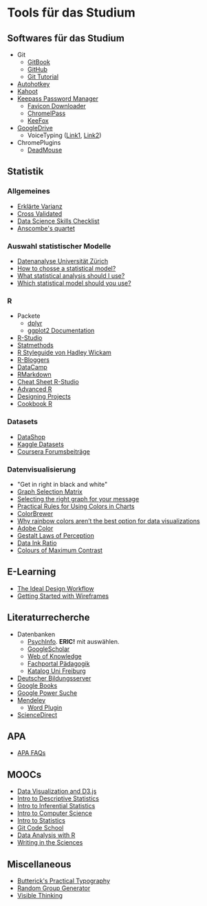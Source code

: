 # Tools für das Studium 

## Softwares für das Studium

* Git
	* [GitBook](https://www.gitbook.com/)
	* [GitHub](https://github.com/)
	* [Git Tutorial](https://rogerdudler.github.io/git-guide/index.de.html)
* [Autohotkey](https://autohotkey.com/)
* [Kahoot](https://kahoot.it/)
* [Keepass Password Manager](http://keepass.info/)
	* [Favicon Downloader](https://sourceforge.net/projects/keepass-favicon/)
	* [ChromeIPass](http://keepass.info/plugins.html#chromeipass)
	* [KeeFox](http://keefox.org/)
* [GoogleDrive](https://drive.google.com/drive/)
	* VoiceTyping ([Link1](http://www.pcworld.com/article/3038200/data-center-cloud/how-to-use-voice-dictation-in-google-docs.html), [Link2](http://www.makeuseof.com/tag/voice-typing-new-best-feature-google-docs/))
* ChromePlugins
	* [DeadMouse](https://chrome.google.com/webstore/detail/deadmouse/kioijmpindokaaahaeigkkkbogccljhm)


## Statistik

### Allgemeines

* [Erklärte Varianz](https://assessingpsyche.wordpress.com/2014/07/10/two-visualizations-for-explaining-variance-explained/)
* [Cross Validated](http://stats.stackexchange.com/)
* [Data Science Skills Checklist](http://1onjea25cyhx3uvxgs4vu325.wpengine.netdna-cdn.com/wp-content/uploads/2014/12/UdacityUltimateSkillChecklistForYourFirstDataAnalystJob.pdf)
* [Anscombe's quartet](https://en.wikipedia.org/wiki/Anscombe%27s_quartet)

### Auswahl statistischer Modelle

* [Datenanalyse Universität Zürich](http://www.methodenberatung.uzh.ch/datenanalyse.html)
* [How to chosse a statistical model?](http://api.ning.com/files/-HoKvkav3syGev9UUuehVmw8fStUH67zG-JEkMgb8ETfOrXSmIY-zvoRagfARSr5jTs7N4XEYjDazFCR6VDlJtum21HubaOB/StatisticalmodelinfographicVer31Aureus.jpg)
* [What statistical analysis should I use?](http://www.ats.ucla.edu/stat/stata/whatstat/whatstat.htm)
* [Which statistical model should you use?](https://help.xlstat.com/customer/en/portal/articles/2062461)

### R

* Packete
	* [dplyr](https://cran.rstudio.com/web/packages/dplyr/vignettes/introduction.html)
	* [ggplot2 Documentation](http://docs.ggplot2.org/current/)
* [R-Studio](https://www.rstudio.com/)
* [Statmethods](http://www.statmethods.net/)
* [R Styleguide von Hadley Wickam](http://adv-r.had.co.nz/Style.html)
* [R-Bloggers](http://www.r-bloggers.com/)
* [DataCamp](https://www.datacamp.com/)
* [RMarkdown](http://rmarkdown.rstudio.com/)
* [Cheat Sheet R-Studio](https://www.rstudio.com/resources/cheatsheets/)
* [Advanced R](http://adv-r.had.co.nz/)
* [Designing Projects](http://nicercode.github.io/blog/2013-04-05-projects/)
* [Cookbook R](http://www.cookbook-r.com/)


### Datasets

* [DataShop](https://pslcdatashop.web.cmu.edu/index.jsp?datasets=public)
* [Kaggle Datasets](https://www.kaggle.com/datasets)
* [Coursera Forumsbeiträge](https://github.com/elleros/courseraforums)

### Datenvisualisierung

* "Get in right in black and white"
* [Graph Selection Matrix](http://www.perceptualedge.com/articles/misc/Graph_Selection_Matrix.pdf)
* [Selecting the right graph for your message](http://www.perceptualedge.com/articles/ie/the_right_graph.pdf)
* [Practical Rules for Using Colors in Charts](http://www.perceptualedge.com/articles/visual_business_intelligence/rules_for_using_color.pdf)
* [ColorBrewer](http://colorbrewer2.org/)
* [Why rainbow colors aren’t the best option for data visualizations](http://www.poynter.org/2013/why-rainbow-colors-arent-always-the-best-options-for-data-visualizations/224413/)
* [Adobe Color](https://color.adobe.com/create/color-wheel)
* [Gestalt Laws of Perception](http://www.slideshare.net/luisaepv/the-gestalt-laws-of-perception)
* [Data Ink Ratio](http://www.infovis-wiki.net/index.php/Data-Ink_Ratio)
* [Colours of Maximum Contrast](https://medium.com/@rjurney/kellys-22-colours-of-maximum-contrast-58edb70c90d1#.pbkzxtbz6)

## E-Learning

* [The Ideal Design Workflow](https://blog.prototypr.io/the-ideal-design-workflow-2c200b8e337d#.w7woyayec)
* [Getting Started with Wireframes](https://blog.prototypr.io/getting-started-with-wireframes-8aff9b92a4c0#.ibrx38kfk)

## Literaturrecherche

* Datenbanken
	* [PsychInfo](http://rzblx10.uni-regensburg.de/dbinfo/dbliste.php?bib_id=ubfre&colors=7&ocolors=40&lett=f&gebiete=22). **ERIC!** mit auswählen.
	* [GoogleScholar](https://scholar.google.de/)
	* [Web of Knowledge](https://apps.webofknowledge.com/)
	* [Fachportal Pädagogik](http://www.fachportal-paedagogik.de/)
	* [Katalog Uni Freiburg](https://katalog.ub.uni-freiburg.de/opac/)
* [Deutscher Bildungsserver](http://www.bildungsserver.de/)
* [Google Books](https://books.google.de/)
* [Google Power Suche](https://supple.com.au/tools/google-advanced-search-operators/)
* [Mendeley](https://www.mendeley.com/)
	* [Word Plugin](http://support.mendeley.com/customer/en/portal/articles/168756-installing-and-using-the-word-plugin-in-windows)
* [ScienceDirect](http://www.sciencedirect.com/)

## APA

* [APA FAQs](http://www.apastyle.org/learn/faqs/index.aspx)

## MOOCs

* [Data Visualization and D3.js](https://www.udacity.com/course/data-visualization-and-d3js--ud507)
* [Intro to Descriptive Statistics](https://www.udacity.com/course/intro-to-descriptive-statistics--ud827)
* [Intro to Inferential Statistics](https://www.udacity.com/course/intro-to-descriptive-statistics--ud827)
* [Intro to Computer Science](https://www.udacity.com/course/intro-to-computer-science--cs101)
* [Intro to Statistics](https://www.udacity.com/course/intro-to-statistics--st101)
* [Git Code School](https://www.codeschool.com/learn/git)
* [Data Analysis with R](https://www.udacity.com/course/data-analysis-with-r--ud651)
* [Writing in the Sciences](https://lagunita.stanford.edu/courses/Medicine/SciWrite-SP/SelfPaced/about)

## Miscellaneous

* [Butterick's Practical Typography](http://practicaltypography.com/)
* [Random Group Generator](http://www.aschool.us/random/random-pair.php)
* [Visible Thinking](http://www.visiblethinkingpz.org/VisibleThinking_html_files/01_VisibleThinkingInAction/01a_VTInAction.html)
